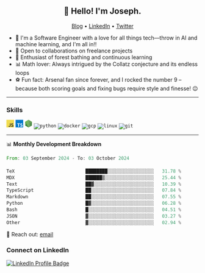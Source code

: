 <h2 align="center">👋 Hello! I'm Joseph.</h2>
<p align="center">
  <a href="https://ngugi-dev-blog-page.vercel.app/blog/">Blog</a> •
  <a href="https://www.linkedin.com/in/dev-joseph">LinkedIn</a> •
  <a href="#">Twitter</a> 
</p>


- 🔭 I'm a Software Engineer with a love for all things tech—throw in AI and machine learning, and I'm all in!!
- 💬 Open to collaborations on freelance projects
- 🌳 Enthusiast of forest bathing and continuous learning
- 📊 Math lover: Always intrigued by the Collatz conjecture and its endless loops
- ⚽ Fun fact: Arsenal fan since forever, and I rocked the number 9 – because both scoring goals and fixing bugs require style and finesse! 😉

-------


### Skills
<code><img height="20" alt="javascript" src="https://raw.githubusercontent.com/github/explore/80688e429a7d4ef2fca1e82350fe8e3517d3494d/topics/javascript/javascript.png"></code>
<code><img height="20" alt="typescript" src="https://raw.githubusercontent.com/github/explore/80688e429a7d4ef2fca1e82350fe8e3517d3494d/topics/typescript/typescript.png"></code>
<code><img height="20" alt="nodejs" src="https://raw.githubusercontent.com/github/explore/80688e429a7d4ef2fca1e82350fe8e3517d3494d/topics/nodejs/nodejs.png"></code>
<code><img height="20" alt="python" src="https://cdn.cdnlogo.com/logos/p/3/python.svg"></code>
<code><img height="20" alt="docker" src="https://cdn.worldvectorlogo.com/logos/docker.svg"></code>
<code><img height="20" alt="gcp" src="https://cdn.cdnlogo.com/logos/g/75/google-cloud.svg"></code>
<code><img height="20" alt="linux" src="https://cdn.cdnlogo.com/logos/l/21/linux-tux.svg"></code>
<code><img height="20" alt="git" src="https://cdn.worldvectorlogo.com/logos/git-icon.svg"></code>

-------

📊 **Monthly Development Breakdown**

<!--START_SECTION:waka-->

```rust
From: 03 September 2024 - To: 03 October 2024

TeX                          ████████░░░░░░░░░░░░░░░░░   31.78 %
MDX                          ██████▒░░░░░░░░░░░░░░░░░░   25.44 %
Text                         ██▓░░░░░░░░░░░░░░░░░░░░░░   10.39 %
TypeScript                   ██░░░░░░░░░░░░░░░░░░░░░░░   07.84 %
Markdown                     ██░░░░░░░░░░░░░░░░░░░░░░░   07.55 %
Python                       █▓░░░░░░░░░░░░░░░░░░░░░░░   06.28 %
Bash                         █░░░░░░░░░░░░░░░░░░░░░░░░   04.51 %
JSON                         ▓░░░░░░░░░░░░░░░░░░░░░░░░   03.27 %
Other                        ▓░░░░░░░░░░░░░░░░░░░░░░░░   02.94 %
```

<!--END_SECTION:waka-->

📧 Reach out: [email](mailto:josephngugi.dev@gmail.com)

### Connect on LinkedIn
[![LinkedIn Profile Badge](https://img.shields.io/badge/LinkedIn-2D9CDB?style=for-the-badge&logo=linkedin&logoColor=white)](https://www.linkedin.com/in/dev-joseph)

